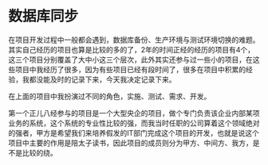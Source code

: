 # 数据库同步

在项目开发过程中一般都会遇到，数据库备份、生产环境与测试环境切换的难题。其实自己经历的项目也算是比较的多的了，2年的时间正经的经历的项目有4个，这三个项目分别覆盖了大中小这三个层次，此外其实还参与过一些小的项目，在这些项目中我经历了很多，因为有些项目已经有段时间了，很多在项目中积累的经验，我都没能及时的记录下来，今天我决定记录下来。

在上面的项目中我扮演过不同的角色，实施、测试、需求、开发。

第一个正儿八经参与的项目是一个大型央企的项目，做个专门负责该企业内部某项业务的系统，这个系统的专业性比较的强，而我当时任职的公司算着这个领域绝对的强者，甲方是希望我们来培养假发的IT部门完成这个项目的开发，也就是说这个项目中主要的作用是陪太子读书，因此项目的成员则分为甲方、中间方、我方，是不是比较的绕。

